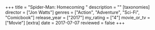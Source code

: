 +++
title = "Spider-Man: Homecoming "
description = ""
[taxonomies]
director = ["Jon Watts"] 
genres = ["Action", "Adventure", "Sci-Fi", "Comicbook"]
release_year = ["2017"]
my_rating = ["4"]
movie_or_tv = ["Movie"]
[extra]
date = 2017-07-07
reviewed = false
+++

